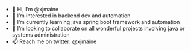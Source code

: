 - 👋 Hi, I’m @xjmaine
- 👀 I’m interested in backend dev and automation
- 🌱 I’m currently learning java spring boot framework and automation
- 💞️ I’m looking to collaborate on all wonderful projects involving java or systems administration
- 📫 Reach me on twitter: @xjmaine

<!---
xjmaine/xjmaine is a ✨ special ✨ repository because its `README.md` (this file) appears on your GitHub profile.
You can click the Preview link to take a look at your changes.
--->
